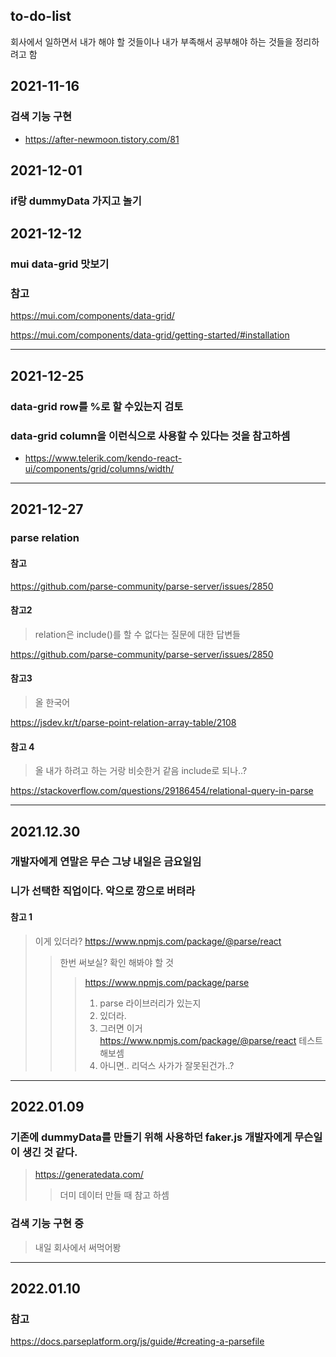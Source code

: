 ## to-do-list
회사에서 일하면서 내가 해야 할 것들이나 내가 부족해서 공부해야 하는 것들을 정리하려고 함

## 2021-11-16
### 검색 기능 구현
+ https://after-newmoon.tistory.com/81


## 2021-12-01
### if랑 dummyData 가지고 놀기

## 2021-12-12
### mui data-grid 맛보기

### 참고
https://mui.com/components/data-grid/

https://mui.com/components/data-grid/getting-started/#installation

<hr>

## 2021-12-25
### data-grid row를 %로 할 수있는지 검토
### data-grid column을 이런식으로 사용할 수 있다는 것을 참고하셈
+ https://www.telerik.com/kendo-react-ui/components/grid/columns/width/

<hr>

## 2021-12-27
### parse relation
#### 참고
https://github.com/parse-community/parse-server/issues/2850

#### 참고2 
> relation은 include()를 할 수 없다는 질문에 대한 답변들

https://github.com/parse-community/parse-server/issues/2850

#### 참고3
> 올 한국어

https://jsdev.kr/t/parse-point-relation-array-table/2108

#### 참고 4
> 올 내가 하려고 하는 거랑 비슷한거 같음
> include로 되나..?

https://stackoverflow.com/questions/29186454/relational-query-in-parse

<hr>

## 2021.12.30
### 개발자에게 연말은 무슨 그냥 내일은 금요일임 
### 니가 선택한 직업이다. 악으로 깡으로 버텨라
#### 참고 1
> 이게 있더라?
> https://www.npmjs.com/package/@parse/react
>> 한번 써보실?
>> 확인 해봐야 할 것
>>> https://www.npmjs.com/package/parse
>>> 1. parse 라이브러리가 있는지
>>> 2. 있더라.
>>> 3. 그러면 이거 https://www.npmjs.com/package/@parse/react 테스트 해보셈 
>>> 4. 아니면.. 리덕스 사가가 잘못된건가..?

---

## 2022.01.09
### 기존에 dummyData를 만들기 위해 사용하던 faker.js 개발자에게 무슨일이 생긴 것 같다.
> https://generatedata.com/
>> 더미 데이터 만들 때 참고 하셈

### 검색 기능 구현 중
> 내일 회사에서 써먹어봥

---

## 2022.01.10
### 참고
https://docs.parseplatform.org/js/guide/#creating-a-parsefile
